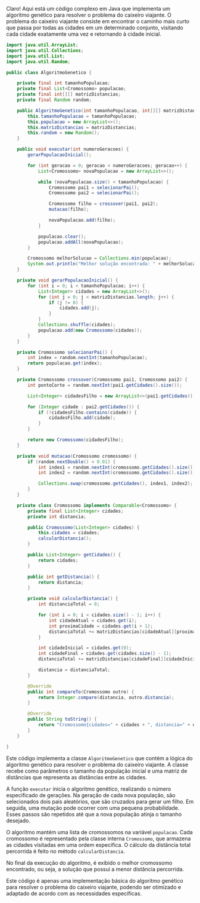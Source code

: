 Claro! Aqui está um código complexo em Java que implementa um algoritmo genético para resolver o problema do caixeiro viajante. O problema do caixeiro viajante consiste em encontrar o caminho mais curto que passa por todas as cidades em um determinado conjunto, visitando cada cidade exatamente uma vez e retornando à cidade inicial.

```java
import java.util.ArrayList;
import java.util.Collections;
import java.util.List;
import java.util.Random;

public class AlgoritmoGenetico {

    private final int tamanhoPopulacao;
    private final List<Cromossomo> populacao;
    private final int[][] matrizDistancias;
    private final Random random;

    public AlgoritmoGenetico(int tamanhoPopulacao, int[][] matrizDistancias) {
        this.tamanhoPopulacao = tamanhoPopulacao;
        this.populacao = new ArrayList<>();
        this.matrizDistancias = matrizDistancias;
        this.random = new Random();
    }

    public void executar(int numeroGeracoes) {
        gerarPopulacaoInicial();

        for (int geracao = 0; geracao < numeroGeracoes; geracao++) {
            List<Cromossomo> novaPopulacao = new ArrayList<>();

            while (novaPopulacao.size() < tamanhoPopulacao) {
                Cromossomo pai1 = selecionarPai();
                Cromossomo pai2 = selecionarPai();

                Cromossomo filho = crossover(pai1, pai2);
                mutacao(filho);

                novaPopulacao.add(filho);
            }

            populacao.clear();
            populacao.addAll(novaPopulacao);
        }

        Cromossomo melhorSolucao = Collections.min(populacao);
        System.out.println("Melhor solução encontrada: " + melhorSolucao);
    }

    private void gerarPopulacaoInicial() {
        for (int i = 0; i < tamanhoPopulacao; i++) {
            List<Integer> cidades = new ArrayList<>();
            for (int j = 0; j < matrizDistancias.length; j++) {
                if (j != 0) {
                    cidades.add(j);
                }
            }
            Collections.shuffle(cidades);
            populacao.add(new Cromossomo(cidades));
        }
    }

    private Cromossomo selecionarPai() {
        int index = random.nextInt(tamanhoPopulacao);
        return populacao.get(index);
    }

    private Cromossomo crossover(Cromossomo pai1, Cromossomo pai2) {
        int pontoCorte = random.nextInt(pai1.getCidades().size());

        List<Integer> cidadesFilho = new ArrayList<>(pai1.getCidades().subList(0, pontoCorte));

        for (Integer cidade : pai2.getCidades()) {
            if (!cidadesFilho.contains(cidade)) {
                cidadesFilho.add(cidade);
            }
        }

        return new Cromossomo(cidadesFilho);
    }

    private void mutacao(Cromossomo cromossomo) {
        if (random.nextDouble() < 0.01) {
            int index1 = random.nextInt(cromossomo.getCidades().size());
            int index2 = random.nextInt(cromossomo.getCidades().size());

            Collections.swap(cromossomo.getCidades(), index1, index2);
        }
    }

    private class Cromossomo implements Comparable<Cromossomo> {
        private final List<Integer> cidades;
        private int distancia;

        public Cromossomo(List<Integer> cidades) {
            this.cidades = cidades;
            calcularDistancia();
        }

        public List<Integer> getCidades() {
            return cidades;
        }

        public int getDistancia() {
            return distancia;
        }

        private void calcularDistancia() {
            int distanciaTotal = 0;

            for (int i = 0; i < cidades.size() - 1; i++) {
                int cidadeAtual = cidades.get(i);
                int proximaCidade = cidades.get(i + 1);
                distanciaTotal += matrizDistancias[cidadeAtual][proximaCidade];
            }

            int cidadeInicial = cidades.get(0);
            int cidadeFinal = cidades.get(cidades.size() - 1);
            distanciaTotal += matrizDistancias[cidadeFinal][cidadeInicial];

            distancia = distanciaTotal;
        }

        @Override
        public int compareTo(Cromossomo outro) {
            return Integer.compare(distancia, outro.distancia);
        }

        @Override
        public String toString() {
            return "Cromossomo{cidades=" + cidades + ", distancia=" + distancia + "}";
        }
    }

}
```

Este código implementa a classe `AlgoritmoGenetico` que contém a lógica do algoritmo genético para resolver o problema do caixeiro viajante. A classe recebe como parâmetros o tamanho da população inicial e uma matriz de distâncias que representa as distâncias entre as cidades.

A função `executar` inicia o algoritmo genético, realizando o número especificado de gerações. Na geração de cada nova população, são selecionados dois pais aleatórios, que são cruzados para gerar um filho. Em seguida, uma mutação pode ocorrer com uma pequena probabilidade. Esses passos são repetidos até que a nova população atinja o tamanho desejado.

O algoritmo mantém uma lista de cromossomos na variável `populacao`. Cada cromossomo é representado pela classe interna `Cromossomo`, que armazena as cidades visitadas em uma ordem específica. O cálculo da distância total percorrida é feito no método `calcularDistancia`.

No final da execução do algoritmo, é exibido o melhor cromossomo encontrado, ou seja, a solução que possui a menor distância percorrida.

Este código é apenas uma implementação básica do algoritmo genético para resolver o problema do caixeiro viajante, podendo ser otimizado e adaptado de acordo com as necessidades específicas.